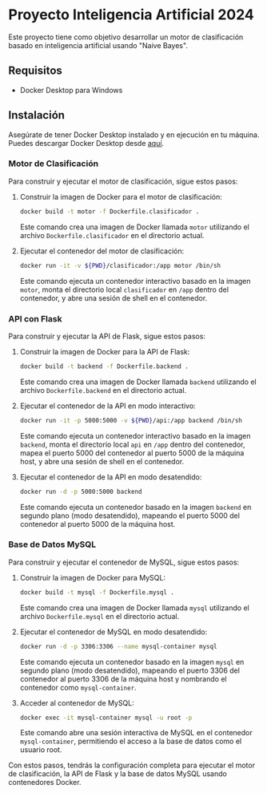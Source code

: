 # Proyecto Inteligencia Artificial 2024

Este proyecto tiene como objetivo desarrollar un motor de clasificación basado en inteligencia artificial usando "Naive Bayes".

## Requisitos

- Docker Desktop para Windows

## Instalación

Asegúrate de tener Docker Desktop instalado y en ejecución en tu máquina. Puedes descargar Docker Desktop desde [aquí](https://www.docker.com/products/docker-desktop).

### Motor de Clasificación

Para construir y ejecutar el motor de clasificación, sigue estos pasos:

1. Construir la imagen de Docker para el motor de clasificación:
    ```bash
    docker build -t motor -f Dockerfile.clasificador .
    ```

    Este comando crea una imagen de Docker llamada `motor` utilizando el archivo `Dockerfile.clasificador` en el directorio actual.

2. Ejecutar el contenedor del motor de clasificación:
    ```bash
    docker run -it -v ${PWD}/clasificador:/app motor /bin/sh
    ```

    Este comando ejecuta un contenedor interactivo basado en la imagen `motor`, monta el directorio local `clasificador` en `/app` dentro del contenedor, y abre una sesión de shell en el contenedor.

### API con Flask

Para construir y ejecutar la API de Flask, sigue estos pasos:

1. Construir la imagen de Docker para la API de Flask:
    ```bash
    docker build -t backend -f Dockerfile.backend .
    ```

    Este comando crea una imagen de Docker llamada `backend` utilizando el archivo `Dockerfile.backend` en el directorio actual.

2. Ejecutar el contenedor de la API en modo interactivo:
    ```bash
    docker run -it -p 5000:5000 -v ${PWD}/api:/app backend /bin/sh
    ```

    Este comando ejecuta un contenedor interactivo basado en la imagen `backend`, monta el directorio local `api` en `/app` dentro del contenedor, mapea el puerto 5000 del contenedor al puerto 5000 de la máquina host, y abre una sesión de shell en el contenedor.

3. Ejecutar el contenedor de la API en modo desatendido:
    ```bash
    docker run -d -p 5000:5000 backend
    ```

    Este comando ejecuta un contenedor basado en la imagen `backend` en segundo plano (modo desatendido), mapeando el puerto 5000 del contenedor al puerto 5000 de la máquina host.

### Base de Datos MySQL

Para construir y ejecutar el contenedor de MySQL, sigue estos pasos:

1. Construir la imagen de Docker para MySQL:
    ```bash
    docker build -t mysql -f Dockerfile.mysql .
    ```

    Este comando crea una imagen de Docker llamada `mysql` utilizando el archivo `Dockerfile.mysql` en el directorio actual.

2. Ejecutar el contenedor de MySQL en modo desatendido:
    ```bash
    docker run -d -p 3306:3306 --name mysql-container mysql
    ```

    Este comando ejecuta un contenedor basado en la imagen `mysql` en segundo plano (modo desatendido), mapeando el puerto 3306 del contenedor al puerto 3306 de la máquina host y nombrando el contenedor como `mysql-container`.

3. Acceder al contenedor de MySQL:
    ```bash
    docker exec -it mysql-container mysql -u root -p
    ```

    Este comando abre una sesión interactiva de MySQL en el contenedor `mysql-container`, permitiendo el acceso a la base de datos como el usuario root.

Con estos pasos, tendrás la configuración completa para ejecutar el motor de clasificación, la API de Flask y la base de datos MySQL usando contenedores Docker.
